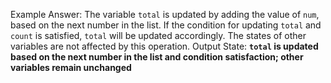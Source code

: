 Example Answer:
The variable `total` is updated by adding the value of `num`, based on the next number in the list. If the condition for updating `total` and `count` is satisfied, `total` will be updated accordingly. The states of other variables are not affected by this operation.
Output State: **`total` is updated based on the next number in the list and condition satisfaction; other variables remain unchanged**